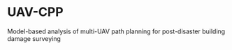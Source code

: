 # UAV-CPP
Model-based analysis of multi-UAV path planning for post-disaster building damage surveying
